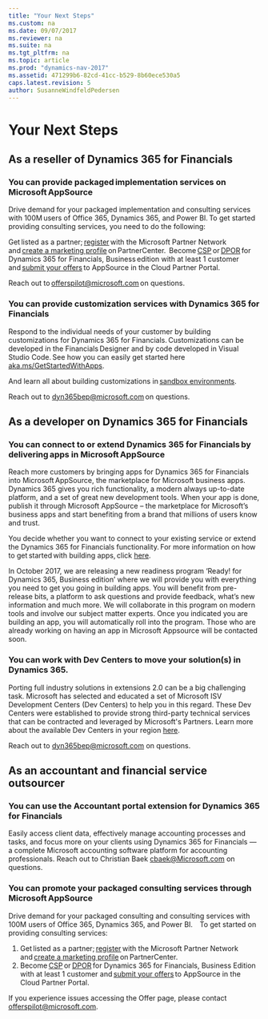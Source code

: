 ```yaml
---
title: "Your Next Steps"
ms.custom: na
ms.date: 09/07/2017
ms.reviewer: na
ms.suite: na
ms.tgt_pltfrm: na
ms.topic: article
ms.prod: "dynamics-nav-2017"
ms.assetid: 471299b6-82cd-41cc-b529-8b60ece530a5
caps.latest.revision: 5
author: SusanneWindfeldPedersen
---
```


# Your Next Steps 

## As a reseller of Dynamics 365 for Financials

### You can provide packaged implementation services on Microsoft AppSource  
Drive demand for your packaged implementation and consulting services with 100M users of Office 365, Dynamics 365, and Power BI. To get started providing consulting services, you need to do the following:  
 
Get listed as a partner; [register](https://partner.microsoft.com/en-us/membership) with the Microsoft Partner Network and [create a marketing profile](https://msdn.microsoft.com/partner-center/create-a-marketing-profile) on PartnerCenter.  
Become [CSP](https://partner.microsoft.com/en-US/cloud-solution-provider) or [DPOR](https://partner.microsoft.com/en-US/membership/digital-partner-of-Record) for Dynamics 365 for Financials, Business edition with at least 1 customer and [submit your offers](https://cloudpartner.azure.com/) to AppSource in the Cloud Partner Portal.  
 
Reach out to [offerspilot@microsoft.com](mailto:offerspilot@microsoft.com) on questions.   
 
### You can provide customization services with Dynamics 365 for Financials  
Respond to the individual needs of your customer by building customizations for Dynamics 365 for Financials. Customizations can be developed in the Financials Designer and by code developed in Visual Studio Code. See how you can easily get started here [aka.ms/GetStartedWithApps](http://aka.ms/getstartedwithapps). 

And learn all about building customizations in [sandbox environments](/dynamics365/financials/across-how-create-sandbox-environment).  
 
Reach out to [dyn365bep@microsoft.com](mailto:dyn365bep@microsoft.com) on questions.  

## As a developer on Dynamics 365 for Financials 

### You can connect to or extend Dynamics 365 for Financials by delivering apps in Microsoft AppSource  
Reach more customers by bringing apps for Dynamics 365 for Financials into Microsoft AppSource, the marketplace for Microsoft business apps. Dynamics 365 gives you rich functionality, a modern always up-to-date platform, and a set of great new development tools. When your app is done, publish it through Microsoft AppSource – the marketplace for Microsoft’s business apps and start benefiting from a brand that millions of users know and trust.  
 
You decide whether you want to connect to your existing service or extend the Dynamics 365 for Financials functionality. For more information on how to get started with building apps, click [here](https://msdn.microsoft.com/en-us/dynamics-nav/developer/devenv-develop-apps-for-fin).  
 
In October 2017, we are releasing a new readiness program ‘Ready! for Dynamics 365, Business edition’ where we will provide you with everything you need to get you going in building apps. You will benefit from pre-release bits, a platform to ask questions and provide feedback, what’s new information and much more. We will collaborate in this program on modern tools and involve our subject matter experts. Once you indicated you are building an app, you will automatically roll into the program. Those who are already working on having an app in Microsoft Appsource will be contacted soon. 

### You can work with Dev Centers to move your solution(s) in Dynamics 365.
Porting full industry solutions in extensions 2.0 can be a big challenging task. Microsoft has selected and educated a set of Microsoft ISV Development Centers (Dev Centers) to help you in this regard. These Dev Centers were established to provide strong third-party technical services that can be contracted and leveraged by Microsoft's Partners.
Learn more about the available Dev Centers in your region [here]( https://mbs.microsoft.com/partnersource/northamerica/partner-essentials/all-partner-essentials-documents/FindISVDevelopmentCenter). 

Reach out to [dyn365bep@microsoft.com](mailto:dyn365bep@microsoft.com) on questions.

## As an accountant and financial service outsourcer 

### You can use the Accountant portal extension for Dynamics 365 for Financials
Easily access client data, effectively manage accounting processes and tasks, and focus more on your clients using Dynamics 365 for Financials — a complete Microsoft accounting software platform for accounting professionals. 
Reach out to Christian Baek [cbaek@Microsoft.com](mailto:cbaek@Microsoft.com) on questions. 

### You can promote your packaged consulting services through Microsoft AppSource
Drive demand for your packaged consulting and consulting services with 100M users of Office 365, Dynamics 365, and Power BI.     
To get started on providing consulting services:  

1) Get listed as a partner; [register](https://partner.microsoft.com/en-us/membership) with the Microsoft Partner Network and [create a marketing profile](https://msdn.microsoft.com/partner-center/create-a-marketing-profile) on PartnerCenter.  
2) Become [CSP](https://partner.microsoft.com/en-US/cloud-solution-provider) or [DPOR](https://partner.microsoft.com/en-US/membership/digital-partner-of-Record) for Dynamics 365 for Financials, Business Edition with at least 1 customer and [submit your offers](https://cloudpartner.azure.com/) to AppSource in the Cloud Partner Portal.  

If you experience issues accessing the Offer page, please contact [offerspilot@microsoft.com](mailto:offerspilot@microsoft.com).

  
